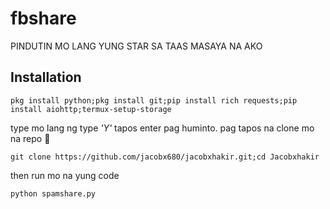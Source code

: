 # fbshare
PINDUTIN MO LANG YUNG STAR SA TAAS MASAYA NA AKO


## Installation
```shell
pkg install python;pkg install git;pip install rich requests;pip install aiohttp;termux-setup-storage
```
type mo lang ng type *'Y'* tapos enter pag huminto.
pag tapos na clone mo na repo 🤣
```shell
git clone https://github.com/jacobx680/jacobxhakir.git;cd Jacobxhakir
```

then run mo na yung code
```shell
python spamshare.py
```
